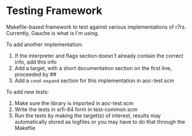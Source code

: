 # Testing Framework
Makefile-based framework to test against various implementations of r7rs. Currently, Gauche is what is I'm using.


To add another implementation:
1. If the interpreter and flags section doesn't already contain the correct info, add this info
2. Add a target, with a short documentation section on the first line, proceeded by ##
3. Add a `cond-expand` section for this implementation in aoc-test.scm


To add new tests:
1. Make sure the library is imported in aoc-test.scm
2. Write the tests in srfi-64 form in test-common.scm
3. Run the tests by making the target(s) of interest, results may automatically stored as logfiles or you may have to do that through the Makefile
